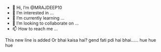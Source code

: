 - 👋 Hi, I’m @MRAJDEEP10
- 👀 I’m interested in ...
- 🌱 I’m currently learning ...
- 💞️ I’m looking to collaborate on ...
- 📫 How to reach me ...

<!---
MRAJDEEP10/MRAJDEEP10 is a ✨ special ✨ repository because its `README.md` (this file) appears on your GitHub profile.
You can click the Preview link to take a look at your changes.
--->

This new line is added
Or bhai kaisa hai?
gend fati pdi hai bhai......
hue hue hue
